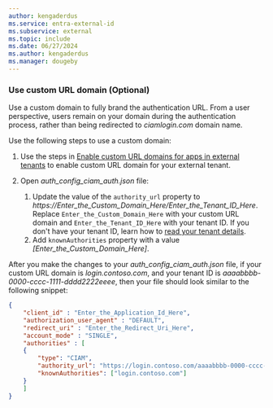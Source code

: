 ```yaml
---
author: kengaderdus
ms.service: entra-external-id
ms.subservice: external
ms.topic: include
ms.date: 06/27/2024
ms.author: kengaderdus
ms.manager: dougeby
---
```


### Use custom URL domain (Optional)

Use a custom domain to fully brand the authentication URL. From a user perspective, users remain on your domain during the authentication process, rather than being redirected to *ciamlogin.com* domain name.

Use the following steps to use a custom domain:

1. Use the steps in [Enable custom URL domains for apps in external tenants](../how-to-custom-url-domain.md) to enable custom URL domain for your external tenant.

1. Open *auth_config_ciam_auth.json* file:
    1. Update the value of the `authority_url` property to *https://Enter_the_Custom_Domain_Here/Enter_the_Tenant_ID_Here*. Replace `Enter_the_Custom_Domain_Here` with your custom URL domain and `Enter_the_Tenant_ID_Here` with your tenant ID. If you don't have your tenant ID, learn how to [read your tenant details](../how-to-create-external-tenant-portal.md#get-the-external-tenant-details). 
    1. Add `knownAuthorities` property with a value *[Enter_the_Custom_Domain_Here]*.
    
After you make the changes to your *auth_config_ciam_auth.json* file, if your custom URL domain is *login.contoso.com*, and your tenant ID is *aaaabbbb-0000-cccc-1111-dddd2222eeee*, then your file should look similar to the following snippet:

```json
{
    "client_id" : "Enter_the_Application_Id_Here",
    "authorization_user_agent" : "DEFAULT",
    "redirect_uri" : "Enter_the_Redirect_Uri_Here",
    "account_mode" : "SINGLE",
    "authorities" : [
    {
        "type": "CIAM",
        "authority_url": "https://login.contoso.com/aaaabbbb-0000-cccc-1111-dddd2222eeee",
        "knownAuthorities": ["login.contoso.com"]
    }
    ]
}
```